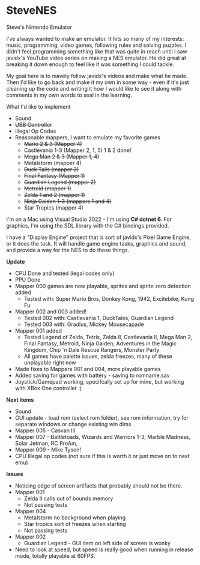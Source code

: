 # SteveNES
Steve's Nintendo Emulator

I've always wanted to make an emulator. It hits so many of my interests: music, programming, video games, following rules and solving puzzles. I didn't feel programming something like that was quite in reach until I saw javidx's YouTube video series on making a NES emulator. He did great at breaking it down enough to feel like it was something I could tackle.

My goal here is to niavely follow javidx's videos and make what he made. Then I'd like to go back and make it my own in some way - even if it's just cleaning up the code and writing it how I would like to see it along with comments in my own words to seal in the learning.

What I'd like to implement
* Sound
* ~~USB Controller~~
* Illegal Op Codes
* Reasonable mappers, I want to emulate my favorite games
  * ~~Mario 2 & 3 (Mapper 4)~~
  * Castlevania 1-3 (Mapper 2, 1, 5) 1 & 2 done!
  * ~~Mega Man 2 & 3 (Mapper 1, 4)~~
  * Metalstorm (mapper 4)
  * ~~Duck Tails (mapper 2)~~
  * ~~Final Fantasy (Mapper 1)~~
  * ~~Guardian Legend (mapper 2)~~
  * ~~Metroid (mapper 1)~~
  * ~~Zelda 1 and 2 (mapper 1)~~
  * ~~Ninja Gaiden 1-3 (mappers 1 and 4)~~
  * Star Tropics (mapper 4)

I'm on a Mac using Visual Studio 2022 - I'm using **C# dotnet 6**. For graphics, I'm using the SDL library with the C# bindings provided.

I have a "Display Engine" project that is sort of javidx's Pixel Game Engine, or it does the task. It will handle game engine tasks, graphics and sound, and provide a way for the NES to do those things.

**Update**
* CPU Done and tested (legal codes only)
* PPU Done
* Mapper 000 games are now playable, sprites and sprite zero detection added
    * Tested with: Super Mario Bros, Donkey Kong, 1942, Excitebike, Kung Fu 
* Mapper 002 and 003 added!
    * Tested 002 with: Castlevania 1, DuckTales, Guardian Legend
    * Tested 003 with: Gradius, Mickey Mousecapade
* Mapper 001 added
    * Tested Legend of Zelda, Tetris, Zelda II, Castlevania II, Mega Man 2, Final Fantasy, Metroid, Ninja Gaiden, Adventures in the Magic Kingdom, Chip 'n Dale Rescue Rangers, Monster Party
    * All games have palette issues, zelda freezes, many of these unplayable right now
* Made fixes to Mappers 001 and 004, more playable games
* Added saving for games with battery - saving to romname.sav
* Joystick/Gamepad working, specifcally set up for mine, but working with XBox One controller :)

**Next items**
* Sound
* GUI update - load rom (select rom folder), see rom information, try for separate windows or change existing win dims
* Mapper 005 - Casvan III
* Mapper 007 - Battletoads, Wizards and Warriors 1-3, Marble Madness, Solar Jetman, RC ProAm, 
* Mapper 009 - Mike Tyson!
* CPU Illegal op codes (not sure if this is worth it or just move on to next emu)

**Issues**
* Noticing edge of screen artifacts that probably should not be there.
* Mapper 001
    * Zelda II calls out of bounds memory
    * Not passing tests
* Mapper 004
    * Metalstorm no background when playing
    * Star tropics sort of freezes when starting
    * Not passing tests
* Mapper 002
    * Guardian Legend - GUI item on left side of screen is wonky
* Need to look at speed, but speed is really good when running in release mode, totally playable at 60FPS.

